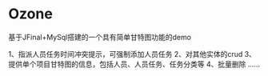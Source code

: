 # Ozone
基于JFinal+MySql搭建的一个具有简单甘特图功能的demo

1、指派人员任务时间冲突提示，可强制添加人员任务
2、对其他实体的crud
3、提供单个项目甘特图的信息，包括人员、人员任务、任务分类等
4、批量删除
......
